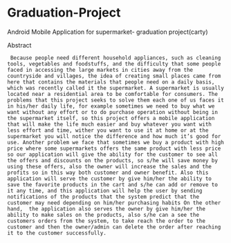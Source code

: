# Graduation-Project
Android Mobile Application for supermarket- graduation project(carty)

Abstract


     Because people need different household appliances, such as cleaning tools, vegetables and foodstuffs, and the difficulty that some people faced in accessing the large markets in cities away from the countryside and villages, the idea of creating small places came from here that contains the materials that people need on a daily basis, which was recently called it the supermarket. A supermarket is usually located near a residential area to be comfortable for consumers. The problems that this project seeks to solve them each one of us faces it in his/her daily life, for example sometimes we need to buy what we want without any effort or to do purchase operation without being in the supermarket itself, so this project offers a mobile application that will make the life much easier and buy whatever you want with less effort and time, wither you want to use it at home or at the supermarket you will notice the difference and how much it’s good for use. Another problem we face that sometimes we buy a product with high price where some supermarkets offers the same product with less price so our application will give the ability for the customer to see all the offers and discounts on the products, so s/he will save money by using these offers, also the owner will increase the sales and the profits so in this way both customer and owner benefit. Also this application will serve the customer by give him/her the ability to save the favorite products in the cart and s/he can add or remove to it any time, and this application will help the user by sending notifications of the products that the system predict that the customer may need depending on him/her purchasing habits On the other hand,  the application also serves the owner by give him/her the ability to make sales on the products, also s/he can a see the customers orders from the system, to take reach the order to the customer and then the owner/admin can delete the order after reaching it to the customer successfully.
